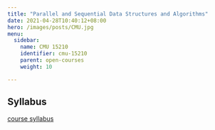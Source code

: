 ```yaml
---
title: "Parallel and Sequential Data Structures and Algorithms"
date: 2021-04-28T10:40:12+08:00
hero: /images/posts/CMU.jpg
menu:
  sidebar: 
    name: CMU 15210
    identifier: cmu-15210
    parent: open-courses
    weight: 10

---
```


## Syllabus

[course syllabus](https://www.cs.cmu.edu/~15210/syllabus.html)



